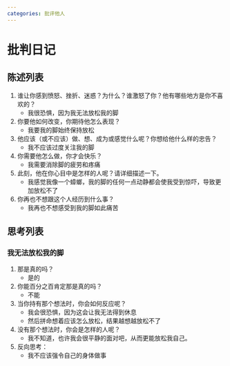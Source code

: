 ```yaml
---
categories: 批评他人
---
```


# 批判日记

## 陈述列表

1. 谁让你感到愤怒、挫折、迷惑？为什么？谁激怒了你？他有哪些地方是你不喜欢的？
    - 我很恐惧，因为我无法放松我的脚
2. 你要他如何改变，你期待他怎么表现？
    - 我要我的脚始终保持放松
3. 他应该（或不应该）做、想、成为或感觉什么呢？你想给他什么样的忠告？
    - 我不应该过度关注我的脚
4. 你需要他怎么做，你才会快乐？
    - 我需要消除脚的疲劳和疼痛
5. 此刻，他在你心目中是怎样的人呢？请详细描述一下。
    - 我感觉我像一个蟑螂，我的脚的任何一点动静都会使我受到惊吓，导致更加放松不了
6. 你再也不想跟这个人经历到什么事？
    - 我再也不想感受到我的脚如此痛苦

## 思考列表

### 我无法放松我的脚

1. 那是真的吗？
    - 是的
2. 你能百分之百肯定那是真的吗？
    - 不能
3. 当你持有那个想法时，你会如何反应呢？
    - 我会很恐惧，因为这会让我无法得到休息
    - 然后拼命想着应该怎么放松，结果越想越放松不了
4. 没有那个想法时，你会是怎样的人呢？
    - 我不知道，也许我会很平静的面对吧，从而更能放松我自己。
5. 反向思考：
    - 我不应该强令自己的身体做事
